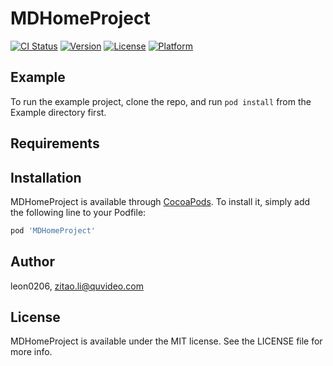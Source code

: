 # MDHomeProject

[![CI Status](https://img.shields.io/travis/leon0206/MDHomeProject.svg?style=flat)](https://travis-ci.org/leon0206/MDHomeProject)
[![Version](https://img.shields.io/cocoapods/v/MDHomeProject.svg?style=flat)](https://cocoapods.org/pods/MDHomeProject)
[![License](https://img.shields.io/cocoapods/l/MDHomeProject.svg?style=flat)](https://cocoapods.org/pods/MDHomeProject)
[![Platform](https://img.shields.io/cocoapods/p/MDHomeProject.svg?style=flat)](https://cocoapods.org/pods/MDHomeProject)

## Example

To run the example project, clone the repo, and run `pod install` from the Example directory first.

## Requirements

## Installation

MDHomeProject is available through [CocoaPods](https://cocoapods.org). To install
it, simply add the following line to your Podfile:

```ruby
pod 'MDHomeProject'
```

## Author

leon0206, zitao.li@quvideo.com

## License

MDHomeProject is available under the MIT license. See the LICENSE file for more info.
